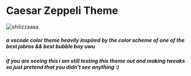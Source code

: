 # Caesar Zeppeli Theme
![shiiizzaaaa](https://pbs.twimg.com/media/EH53wfuWwAIPS7D.jpg)
##### a vscode color theme heavily inspired by the color scheme of one of the best jobros && best bubble boy uwu

##### if you are seeing this i am still testing this theme out and making tweaks so just pretend that you didn't see anything :)
